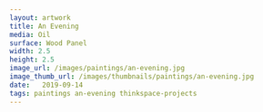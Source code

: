 ```yaml
---
layout: artwork
title: An Evening
media: Oil
surface: Wood Panel
width: 2.5
height: 2.5
image_url: /images/paintings/an-evening.jpg
image_thumb_url: /images/thumbnails/paintings/an-evening.jpg
date:   2019-09-14
tags: paintings an-evening thinkspace-projects
---
```

